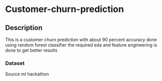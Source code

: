 # Customer-churn-prediction
## Description
This is a customer churn prediction with about 90 percent accuracy done using random forest classifier the required eda and feature engineering is done to get better results
### Dataset 
Source ml hackathon

